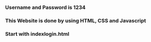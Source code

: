 ### Username and Password is 1234

### This Website is done by using HTML, CSS and Javascript
### Start with indexlogin.html
